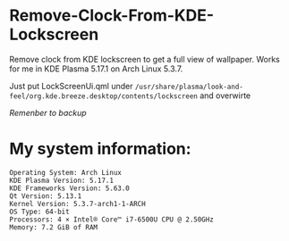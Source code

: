# Remove-Clock-From-KDE-Lockscreen
Remove clock from KDE lockscreen to get a full view of wallpaper. Works for me in KDE Plasma 5.17.1 on Arch Linux 5.3.7.

Just put LockScreenUi.qml under `/usr/share/plasma/look-and-feel/org.kde.breeze.desktop/contents/lockscreen` and overwirte

*Remenber to backup*

# My system information:
```
Operating System: Arch Linux 
KDE Plasma Version: 5.17.1
KDE Frameworks Version: 5.63.0
Qt Version: 5.13.1
Kernel Version: 5.3.7-arch1-1-ARCH
OS Type: 64-bit
Processors: 4 × Intel® Core™ i7-6500U CPU @ 2.50GHz
Memory: 7.2 GiB of RAM
```

